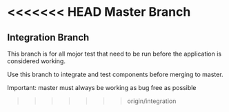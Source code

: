 <<<<<<< HEAD
Master Branch
=======
Integration Branch
----------------------------

This branch is for all mojor test that need to be run before the application is considered working.

Use this branch to integrate and test components before merging to master.

Important: master must always be working as bug free as possible

>>>>>>> origin/integration
